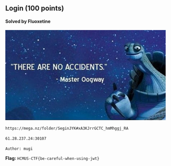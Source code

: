 ## Login (100 points)

#### Solved by Fluoxetine

![](accidents.jpg)

```
https://mega.nz/folder/SeginJYK#xA3KJrrGCTC_hmMhggj_RA

61.28.237.24:30107

Author: mugi
```

**Flag:** `HCMUS-CTF{be-careful-when-using-jwt}`
